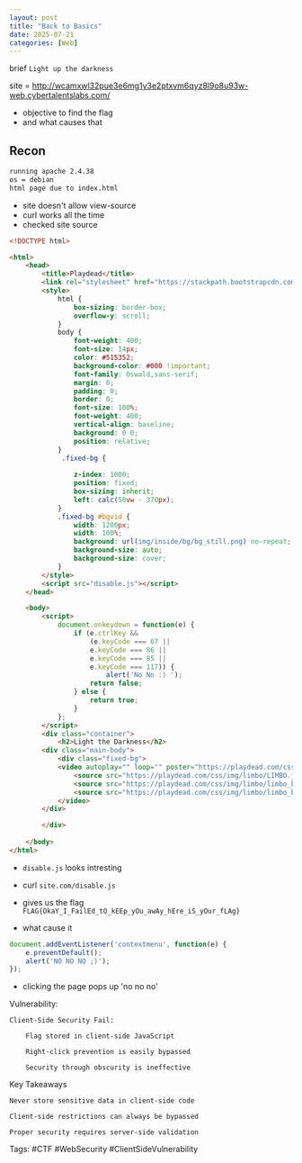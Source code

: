 ```yaml
---
layout: post
title: "Back to Basics"
date: 2025-07-21
categories: [Web]
---
```


brief `Light up the darkness` 

site = http://wcamxwl32pue3e6mg1y3e2ptxvm6qyz8l9o8u93w-web.cybertalentslabs.com/

- objective to find the flag 
- and what causes that 
## Recon 

```html
running apache 2.4.38 
os = debian 
html page due to index.html 

```

- site doesn't allow view-source 
- curl works all the time 
- checked site source 

```html 
<!DOCTYPE html>

<html>
    <head>
        <title>Playdead</title>
        <link rel="stylesheet" href="https://stackpath.bootstrapcdn.com/bootstrap/4.3.1/css/bootstrap.min.css" integrity="sha384-ggOyR0iXCbMQv3Xipma34MD+dH/1fQ784/j6cY/iJTQUOhcWr7x9JvoRxT2MZw1T" crossorigin="anonymous">
        <style>
            html {
                box-sizing: border-box;
                overflow-y: scroll;
            }
            body {
                font-weight: 400;
                font-size: 14px;
                color: #515352;
                background-color: #000 !important;
                font-family: Oswald,sans-serif;
                margin: 0;
                padding: 0;
                border: 0;
                font-size: 100%;
                font-weight: 400;
                vertical-align: baseline;
                background: 0 0;
                position: relative;
            }
             .fixed-bg {
                
                z-index: 1000;
                position: fixed;
                box-sizing: inherit;
                left: calc(50vw - 370px);
            }
            .fixed-bg #bgvid {
                width: 1200px;
                width: 100%;
                background: url(img/inside/bg/bg_still.png) no-repeat;
                background-size: auto;
                background-size: cover;
            }
        </style>
        <script src="disable.js"></script>
    </head>

    <body>
        <script>
            document.onkeydown = function(e) {
                if (e.ctrlKey && 
                    (e.keyCode === 67 || 
                    e.keyCode === 86 || 
                    e.keyCode === 85 || 
                    e.keyCode === 117)) {
                        alert('No No :) ');
                    return false;
                } else {
                    return true;
                }
            };
        </script>
        <div class="container">
            <h2>Light the Darkness</h2>
        <div class="main-body">
            <div class="fixed-bg">
            <video autoplay="" loop="" poster="https://playdead.com/css/img/limbo/LIMBO.jpg" id="bgvid">
                <source src="https://playdead.com/css/img/limbo/LIMBO.jpg" type="image/jpeg">
                <source src="https://playdead.com/css/img/limbo/limbo_bg.webm" type="video/webm">
                <source src="https://playdead.com/css/img/limbo/limbo_bg.mp4" type="video/mp4">
            </video>
        </div>

        </div>
        
    </body>
</html>
```

- ```disable.js``` looks intresting 
- curl ```site.com/disable.js```
- gives us the flag 
```FLAG{OkaY_I_FailEd_tO_kEEp_yOu_awAy_hEre_iS_yOur_fLAg} ```

- what cause it

```js
document.addEventListener('contextmenu', function(e) {
    e.preventDefault();
    alert('NO NO NO ;)');
});
```
- clicking the page pops up 'no no no' 

Vulnerability:

    Client-Side Security Fail:

        Flag stored in client-side JavaScript

        Right-click prevention is easily bypassed

        Security through obscurity is ineffective

Key Takeaways

    Never store sensitive data in client-side code

    Client-side restrictions can always be bypassed

    Proper security requires server-side validation

Tags: #CTF #WebSecurity #ClientSideVulnerability

